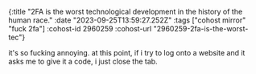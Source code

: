 {:title "2FA is the worst technological development in the history of the human race."
 :date "2023-09-25T13:59:27.252Z"
 :tags ["cohost mirror" "fuck 2fa"]
 :cohost-id 2960259
 :cohost-url "2960259-2fa-is-the-worst-tec"}

it's so fucking annoying. at this point, if i try to log onto a website and it asks me to give it a code, i just close the tab.